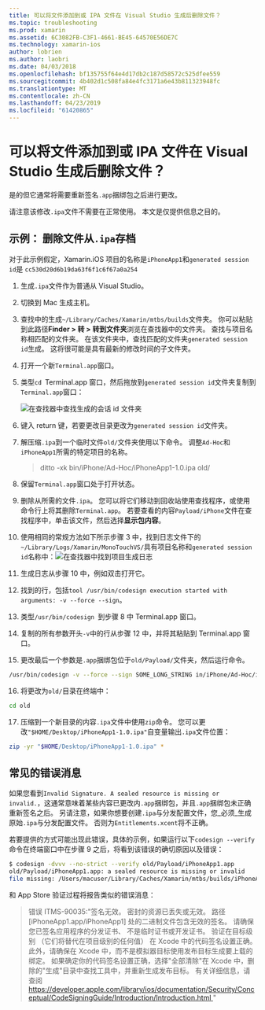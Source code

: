 ```yaml
---
title: 可以将文件添加到或 IPA 文件在 Visual Studio 生成后删除文件？
ms.topic: troubleshooting
ms.prod: xamarin
ms.assetid: 6C3082FB-C3F1-4661-BE45-64570E56DE7C
ms.technology: xamarin-ios
author: lobrien
ms.author: laobri
ms.date: 04/03/2018
ms.openlocfilehash: bf135755f64e4d17db2c187d58572c525dfee559
ms.sourcegitcommit: 4b402d1c508fa84e4fc3171a6e43b811323948fc
ms.translationtype: MT
ms.contentlocale: zh-CN
ms.lasthandoff: 04/23/2019
ms.locfileid: "61420865"
---
```

# <a name="can-i-add-files-to-or-remove-files-from-an-ipa-file-after-building-it-in-visual-studio"></a>可以将文件添加到或 IPA 文件在 Visual Studio 生成后删除文件？

是的但它通常将需要重新签名`.app`捆绑包之后进行更改。

请注意该修改`.ipa`文件不需要在正常使用。 本文是仅提供信息之目的。

## <a name="example-removing-a-file-from-a-ipa-archive"></a>示例： 删除文件从`.ipa`存档

对于此示例假定，Xamarin.iOS 项目的名称是`iPhoneApp1`和`generated session id`是 `cc530d20d6b19da63f6f1c6f67a0a254`

1.  生成`.ipa`文件作为普通从 Visual Studio。

2.  切换到 Mac 生成主机。

3.  查找中的生成`~/Library/Caches/Xamarin/mtbs/builds`文件夹。 你可以粘贴到此路径**Finder > 转 > 转到文件夹**浏览在查找器中的文件夹。 查找与项目名称相匹配的文件夹。 在该文件夹中，查找匹配的文件夹`generated session id`生成。 这将很可能是具有最新的修改时间的子文件夹。

4.  打开一个新`Terminal.app`窗口。

5.  类型`cd `Terminal.app 窗口，然后拖放到`generated session id`文件夹复制到`Terminal.app`窗口：

    ![](modify-ipa-images/session-id-folder.png "在查找器中查找生成的会话 id 文件夹")

6.  键入 return 键，若要更改目录更改为`generated session id`文件夹。

7.  解压缩`.ipa`到一个临时文件`old/`文件夹使用以下命令。 调整`Ad-Hoc`和`iPhoneApp1`所需的特定项目的名称。

    > ditto -xk bin/iPhone/Ad-Hoc/iPhoneApp1-1.0.ipa old/

8.  保留`Terminal.app`窗口处于打开状态。

9.  删除从所需的文件`.ipa`。 您可以将它们移动到回收站使用查找程序，或使用命令行上将其删除`Terminal.app`。 若要查看的内容`Payload/iPhone`文件在查找程序中，单击该文件，然后选择**显示包内容**。

10.  使用相同的常规方法如下所示步骤 3 中，找到日志文件下的`~/Library/Logs/Xamarin/MonoTouchVS/`具有项目名称和`generated session id`名称中：![](modify-ipa-images/build-log.png "在查找器中找到项目生成日志")

11.  生成日志从步骤 10 中，例如双击打开它。

12.  找到的行，包括`tool /usr/bin/codesign execution started with arguments: -v --force --sign`。

13.  类型`/usr/bin/codesign `到步骤 8 中 Terminal.app 窗口。

14.  复制的所有参数开头`-v`中的行从步骤 12 中，并将其粘贴到 Terminal.app 窗口。

15.  更改最后一个参数是`.app`捆绑包位于`old/Payload/`文件夹，然后运行命令。

```bash
/usr/bin/codesign -v --force --sign SOME_LONG_STRING in/iPhone/Ad-Hoc/iPhoneApp1.app/ResourceRules.plist --entitlements obj/iPhone/Ad-Hoc/Entitlements.xcent old/Payload/iPhoneApp1.app
```

16.  将更改为`old/`目录在终端中：

```bash
cd old
```

17.  压缩到一个新目录的内容`.ipa`文件中使用`zip`命令。 您可以更改`"$HOME/Desktop/iPhoneApp1-1.0.ipa"`自变量输出`.ipa`文件位置：

```bash
zip -yr "$HOME/Desktop/iPhoneApp1-1.0.ipa" *
```

## <a name="common-error-messages"></a>常见的错误消息

如果您看到`Invalid Signature. A sealed resource is missing or invalid.`，这通常意味着某些内容已更改内`.app`捆绑包，并且`.app`捆绑包未正确重新签名之后。 另请注意，如果你想要创建`.ipa`与分发配置文件，您_必须_生成原始`.ipa`与分发配置文件。 否则为`Entitlements.xcent`将不正确。

若要提供的方式可能出现此错误，具体的示例，如果运行以下`codesign --verify`命令在终端窗口中在步骤 9 之后，将看到该错误的确切原因以及错误：

```bash
$ codesign -dvvv --no-strict --verify old/Payload/iPhoneApp1.app
old/Payload/iPhoneApp1.app: a sealed resource is missing or invalid
file missing: /Users/macuser/Library/Caches/Xamarin/mtbs/builds/iPhoneApp1/cc530d20d6b19da63f6f1c6f67a0a254/old/Payload/iPhoneApp1.app/MyFile.png
```

和 App Store 验证过程将报告类似的错误消息：

> 错误 ITMS-90035:"签名无效。 密封的资源已丢失或无效。 路径 [iPhoneApp1.app/iPhoneApp1] 处的二进制文件包含无效的签名。 请确保您已签名应用程序的分发证书、 不是临时证书或开发证书。 验证在目标级别 （它们将替代在项目级别的任何值） 在 Xcode 中的代码签名设置正确。 此外，请确保在 Xcode 中，而不是模拟器目标使用发布目标生成要上载的绑定。 如果确定你的代码签名设置正确，选择"全部清除"在 Xcode 中，删除的"生成"目录中查找工具中，并重新生成发布目标。 有关详细信息，请查阅[ https://developer.apple.com/library/ios/documentation/Security/Conceptual/CodeSigningGuide/Introduction/Introduction.html ](https://developer.apple.com/library/ios/documentation/Security/Conceptual/CodeSigningGuide/Introduction/Introduction.html)"
